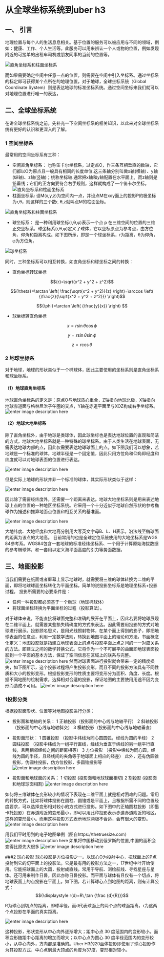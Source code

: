 # 从全球坐标系统到uber h3
## 一、 引言
地理位置与每个人的生活息息相关。基于位置的服务可以被应用与不同的领域，例如：健康、工作、个人生活等。此服务可以用来辨认一个人或物的位置，例如发现附近的可接单的出租车司机或朋友同事的当前的位置等。

![直角坐标系和柱面坐标系](https://github.com/sadnessly/MarkdownPhotos/raw/master/pic/270478-3d6b5152f8b2ea08.jpg)

而如果需要确定空间中任意一点的位置，则需要在空间中引入坐标系。通过坐标系的标定即可获得某个点所在的地理位置。对于地球，全球坐标系统（Global Coordinate System）则是表达地球的标准坐标系统。通过空间坐标来我们就可以对地理位置进行唯一的表达，

## 二、全球坐标系统
在讲全球坐标系统之前，先补充一下空间坐标系的相关知识，以此来对全球坐标系统有更好的认识和更深入的了解。
### 1 空间坐标系
最常用的空间坐标系有三种：
* 空间直角坐标系：
  也称笛卡尔坐标系，过定点O，作三条互相垂直的数轴，它们都以O为原点且一般具有相同的长度单位.这三条轴分别叫做x轴(横轴）、y轴(纵轴)、z轴(竖轴)；统称坐标轴.通常把x轴和y轴配置在水平面上，而z轴则是铅垂线；它们的正方向要符合右手规则，这样就构成了一个笛卡尔坐标。
![直角坐标系和柱面坐标系](https://github.com/sadnessly/MarkdownPhotos/raw/master/pic/a8ec8a13632762d0d57d6e89abec08fa513dc641.jpg)
* 柱面坐标系:
  设M(x,y,z)为空间内一点，并设点M在xoy面上的投影P的极坐标为r,θ，则这样的三个数r, θ,z就叫点M的柱面坐标。

![直角坐标系和柱面坐标系](https://github.com/sadnessly/MarkdownPhotos/raw/master/pic/342ac65c1038534304e1d15d9313b07eca8088a4.jpg)
* 球坐标系：
  是一种利用球坐标(r,θ,φ)表示一个点 p 在三维空间的位置的三维正交坐标系，球坐标系(r,θ,φ)定义了球体，它以坐标原点为参考点，由方位角、仰角和距离构成。如下图所示，即是一个球坐标系，r为距离，θ为仰角，φ为方位角。

![球坐标系](https://raw.githubusercontent.com/sadnessly/MarkdownPhotos/master/pic/86c0460e2f881850a75eac2f5e0b7d07.png)

同时，三种坐标系可以相互转换，如直角坐标和球坐标之间的转换：
* 直角坐标转球坐标
  
$${r}=\sqrt{x^2 + y^2 + z^2}$$

$${\theta}=\arctan \left( \frac{\sqrt{x^2 + y^2}}{z} \right)=\arccos \left( {\frac{z}{\sqrt{x^2 + y^2 + z^2}}} \right)$$

$${\phi}=\arctan \left( {\frac{y}{x}} \right) $$

* 球坐标转直角坐标

$$x=r \sin\theta \cos\phi$$

$$y=r \sin\theta \sin\phi$$

$$z=r \cos\theta$$

### 2 地球坐标系
对于地球，地球的形状类似于一个椭球体，因此主要使用的坐标系则是直角坐标系和球坐标系。
#### （1）地球直角坐标系
地球直角坐标系的定义是：原点O与地球质心重合，Z轴指向地球北极，X轴指向地球赤道面与格林尼治子午圈的交点，Y轴在赤道平面里与XOZ构成右手坐标系。
![enter image description here](https://github.com/sadnessly/MarkdownPhotos/raw/master/pic/7a899e510fb30f24acc736fbc295d143ac4b03ed.jpg)
#### （2）地球大地坐标系
除了直角坐标外，由于地球是类球体，因此球坐标也是表达地球位置的直观和简洁的方式。地球大地坐标系就是一种特殊的球坐标系。由于人类生活在地球表面，无需表达地球内部的点，因此仅需要表达地球球面上的点。如下图我们可以想象，若地球是一个标准的球体，地球半径是一个固定值，因此只用方位角和仰角即经度和纬度就可以对地球表面的位置进行表达。

![enter image description here](https://github.com/sadnessly/MarkdownPhotos/raw/master/pic/86c0460e2f881850a75eac2f5e0b7d02.png)

但是实际上地球的形状并非一个标准的球体，其实际形状类似于这样：

![enter image description here](https://github.com/sadnessly/MarkdownPhotos/raw/master/pic/v2-ac5458d366778d818ab572b30c7ca0dd_hd.jpg)

因此除了需要经纬度外，还需要一个距离来表达。地球大地坐标系则是用来表述地球上点的位置的一种地区坐标系统。它采用一个十分近似于地球自然形状的参考椭球作为描述和推算地面点位置和相互关系的基准面。

![enter image description here](https://github.com/sadnessly/MarkdownPhotos/raw/master/pic/WX20190220-155357@2x.png)

大地纬度、大地经度和大地高分别用大写英文字母B、L、H表示。沿法线至椭球面的距离为该点的大地高。
目前常用的也是全球定位系统使用的大地坐标系是WGS 84参考系。WGS84包含一套地球的标准经纬坐标系、一个用于计算原始海拔数据的参考椭球体，和一套用以定义海平面高度的引力等势面数据。


## 三、地图投影
当我们需要在纸面或者屏幕上显示地球时，就需要将三维的球体转换为二维的平面，即将地球球面坐标转化为平面坐标。简单的说投影坐标系是地理坐标系+投影过程。
投影所需要的必要条件是：
* 任何一种投影都必须基于一个椭球（地球椭球体）
* 将球面坐标转换为平面坐标的过程（投影算法）。

对于球体来说，不能直接将球面完整和准确的展开在平面上，因此若要将地球展现在二维平面上，就需要某些损失精确度的方式来表达。因此需要用投影的方式对地球进行展示。投影顾名思义，是用光线照射物体，在某个面上得到的影子，即把地球表面的任意点，利用一定数学法则，转换到地图平面上的理论和方法。书面概念化定义：地图投影就是指建立地球表面上的点与投影平面上点之间的一一对应关系的方法。即建立之间的数学转换公式。它将作为一个不可展平的曲面即地球表面投影到一个平面的基本方法，保证了空间信息在区域上的联系与完整。
![enter image description here](https://github.com/sadnessly/MarkdownPhotos/raw/master/pic/86c0460e2f881850a75eac2f5e0b7d04.png)
然而对球表面进行投影就会带来一定的精度损失，如下图所示，这个投影过程将产生投影变形，而且不同的投影方法具有不同性质和大小的投影变形。根据投影变形的性质主要将变形分为面积、角度、长度。根据不同地图的绘制需求，选择相对合适的投影，保证地图的主要使用用途不因为变形而造成不可用。
![enter image description here](https://github.com/sadnessly/MarkdownPhotos/raw/master/pic/86c0460e2f881850a75eac2f5e0b7d05.png)
### 1投影分类
根据投影面形状、位置等对地图投影进行分类：
* 投影面和地轴的关系：
1 正轴投影（投影面的中心线与地轴平行）
2 斜轴投影（投影面的中心线与地轴斜交）
3 横轴投影（投影面的中心线与地轴垂直）
* 投影面形状：
1 圆锥投影 （投影中纬线为同心圆圆弧，经线为圆的半经）
2 圆柱投影 （投影中纬线为一组平行直线，经线为垂直于纬线的另一组平行直线，且两相邻经线之间的距离相等）
3 方位投影 （投影中纬线为同心圆，经线为圆的半径，且经线间的夹角等于地球面上相应的经差）
此外，还有伪圆锥投影，伪圆柱投影，伪方位投影，多圆锥投影等
![enter image description here](https://github.com/sadnessly/MarkdownPhotos/raw/master/pic/86c0460e2f881850a75eac2f5e0b7d06.png)

* 投影面和地球面的关系：
1 切投影 (投影面和地球球面相切)
2 割投影 (投影面和地球球面相割)
![enter image description here](https://github.com/sadnessly/MarkdownPhotos/raw/master/pic/WX20190220-164851@2x.png)

如何将三维球体在变形较小的情况下表现在二维平面上就是相对困难的问题。常用的转换方式，比如将球体投影在圆柱、圆锥或是平面上，且根据所需不同的位置经度要求，可以选择变形相对较小的方式进行投影。如下图中的正轴圆柱投影（即墨卡托投影）在赤道附近的变形最小，即可以用此种投影表示赤道赤道附近的地区，这样的变形最小。而用这种投影方式表示地球两极不合适，会有很大的变形。
![enter image description here](https://github.com/sadnessly/MarkdownPhotos/raw/master/pic/WX20190220-164536@2x.png)

用我们平时用到的电子地图举例（图自https://thetruesize.com）
![enter image description here](https://github.com/sadnessly/MarkdownPhotos/raw/master/pic/6309329-dc454555912d15c8.png)
如果将中国移动到俄罗斯的位置,中国的面积会变得比原先大很多
![enter image description here](https://github.com/sadnessly/MarkdownPhotos/raw/master/pic/6309329-bfe9191ded07ff65.png)

###2 球心投影
球心投影是方位投影之一。以球心O为投射中心，把球面上的P点投射到它的切平面上的投影法。它是最有用的投影方法之一，17世纪中叶开始使用。它能把球面上的大圆，投射成直线。常用于导航、测绘航线、寻找星座与星体。还可用来制作日晷，因此亦称日晷投影。而平面与球体有且仅有一个切点，将地球表面上的点投影在平面上。如下图，若计算球心点到地图的距离，则有计算公式：
$${\displaystyle r(d)=R\,\tan {\frac {d}{R}}}$$

R为球心到切点的距离，即球半径，而d代表球面上的两个点的球面距离，r为这两个点投影在平面的真实距离。

![enter image description here](https://github.com/sadnessly/MarkdownPhotos/raw/master/pic/86c0460e2f881850a75eac2f5e0b7d08.png)

这种投影，形状变形从中心向外逐渐增大；距中心点 30 度范围内的变形较小。面积变形随距中心距离的增加而增大；以中心点为圆心 30 度半径范围内的变形较小，从中心向外，方向都是准确的。Uber H3的20面体投影即使用了球心投影作为其投影方式，中心点到最大顶点的角度为37度，变形相对较小。

